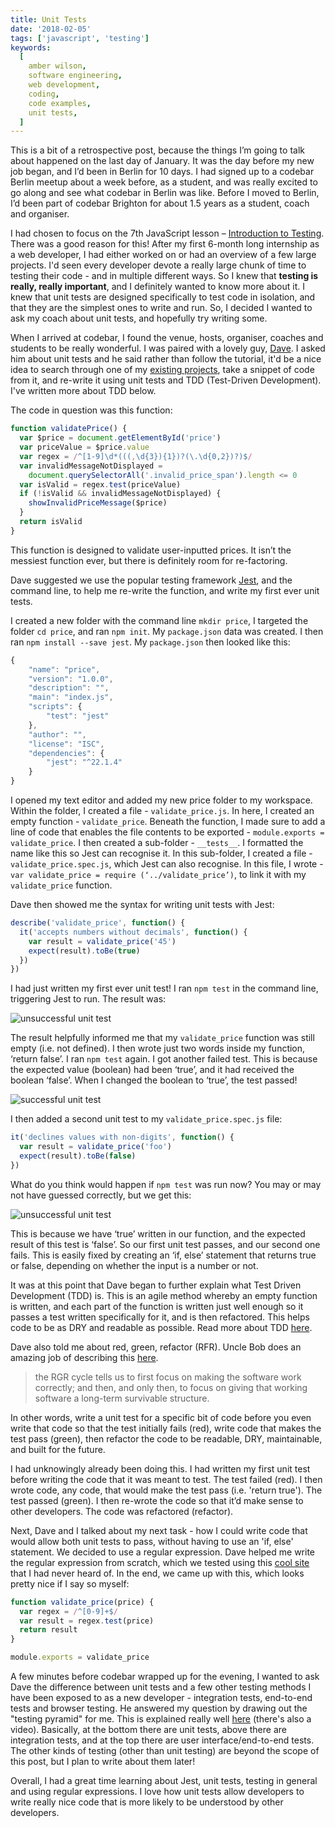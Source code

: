 ```yaml
---
title: Unit Tests
date: '2018-02-05'
tags: ['javascript', 'testing']
keywords:
  [
    amber wilson,
    software engineering,
    web development,
    coding,
    code examples,
    unit tests,
  ]
---
```


This is a bit of a retrospective post, because the things I’m going to talk about happened on the last day of January. It was the day before my new job began, and I’d been in Berlin for 10 days. I had signed up to a codebar Berlin meetup about a week before, as a student, and was really excited to go along and see what codebar in Berlin was like. Before I moved to Berlin, I’d been part of codebar Brighton for about 1.5 years as a student, coach and organiser.

I had chosen to focus on the 7th JavaScript lesson – [Introduction to Testing](http://tutorials.codebar.io/js/lesson7/tutorial.html). There was a good reason for this! After my first 6-month long internship as a web developer, I had either worked on or had an overview of a few large projects. I'd seen every developer devote a really large chunk of time to testing their code - and in multiple different ways. So I knew that **testing is really, really important**, and I definitely wanted to know more about it. I knew that unit tests are designed specifically to test code in isolation, and that they are the simplest ones to write and run. So, I decided I wanted to ask my coach about unit tests, and hopefully try writing some.

When I arrived at codebar, I found the venue, hosts, organiser, coaches and students to be really wonderful. I was paired with a lovely guy, [Dave](https://twitter.com/bruderstein). I asked him about unit tests and he said rather than follow the tutorial, it'd be a nice idea to search through one of my [existing projects](https://github.com/ambrwlsn/christmas-gifts), take a snippet of code from it, and re-write it using unit tests and TDD (Test-Driven Development). I've written more about TDD below.

The code in question was this function:

```javascript
function validatePrice() {
  var $price = document.getElementById('price')
  var priceValue = $price.value
  var regex = /^[1-9]\d*(((,\d{3}){1})?(\.\d{0,2})?)$/
  var invalidMessageNotDisplayed =
    document.querySelectorAll('.invalid_price_span').length <= 0
  var isValid = regex.test(priceValue)
  if (!isValid && invalidMessageNotDisplayed) {
    showInvalidPriceMessage($price)
  }
  return isValid
}
```

This function is designed to validate user-inputted prices. It isn’t the messiest function ever, but there is definitely room for re-factoring.

Dave suggested we use the popular testing framework [Jest](https://facebook.github.io/jest/), and the command line, to help me re-write the function, and write my first ever unit tests.

I created a new folder with the command line `mkdir price`, I targeted the folder `cd price`, and ran `npm init`. My `package.json` data was created. I then ran `npm install --save jest`. My `package.json` then looked like this:

```javascript
{
    "name": "price",
    "version": "1.0.0",
    "description": "",
    "main": "index.js",
    "scripts": {
        "test": "jest"
    },
    "author": "",
    "license": "ISC",
    "dependencies": {
        "jest": "^22.1.4"
    }
}
```

I opened my text editor and added my new price folder to my workspace. Within the folder, I created a file - `validate_price.js`. In here, I created an empty function - `validate_price`. Beneath the function, I made sure to add a line of code that enables the file contents to be exported - `module.exports = validate_price`. I then created a sub-folder - `__tests__`. I formatted the name like this so Jest can recognise it. In this sub-folder, I created a file - `validate_price.spec.js`, which Jest can also recognise. In this file, I wrote - `var validate_price = require (‘../validate_price’)`, to link it with my `validate_price` function.

Dave then showed me the syntax for writing unit tests with Jest:

```javascript
describe('validate_price', function() {
  it('accepts numbers without decimals', function() {
    var result = validate_price('45')
    expect(result).toBe(true)
  })
})
```

I had just written my first ever unit test! I ran `npm test` in the command line, triggering Jest to run. The result was:

![unsuccessful unit test](img/test_one.png)

The result helpfully informed me that my `validate_price` function was still empty (i.e. not defined). I then wrote just two words inside my function, ‘return false’. I ran `npm test` again. I got another failed test. This is because the expected value (boolean) had been ‘true’, and it had received the boolean ‘false’. When I changed the boolean to ‘true’, the test passed!

![successful unit test](img/test_two.png)

I then added a second unit test to my `validate_price.spec.js` file:

```javascript
it('declines values with non-digits', function() {
  var result = validate_price('foo')
  expect(result).toBe(false)
})
```

What do you think would happen if `npm test` was run now? You may or may not have guessed correctly, but we get this:

![unsuccessful unit test](img/test_three.png)

This is because we have ‘true’ written in our function, and the expected result of this test is ‘false’. So our first unit test passes, and our second one fails. This is easily fixed by creating an ‘if, else’ statement that returns true or false, depending on whether the input is a number or not.

It was at this point that Dave began to further explain what Test Driven Development (TDD) is. This is an agile method whereby an empty function is written, and each part of the function is written just well enough so it passes a test written specifically for it, and is then refactored. This helps code to be as DRY and readable as possible. Read more about TDD [here](<https://www.agilealliance.org/glossary/tdd/#q=~(filters~(postType~(~'page~'post~'aa_book~'aa_event_session~'aa_experience_report~'aa_glossary~'aa_research_paper~'aa_video)~tags~(~'tdd))~searchTerm~'~sort~false~sortDirection~'asc~page~1)>).

Dave also told me about red, green, refactor (RFR). Uncle Bob does an amazing job of describing this [here](http://blog.cleancoder.com/uncle-bob/2014/12/17/TheCyclesOfTDD.html).

> the RGR cycle tells us to first focus on making the software work correctly; and then, and only then, to focus on giving that working software a long-term survivable structure.

In other words, write a unit test for a specific bit of code before you even write that code so that the test initially fails (red), write code that makes the test pass (green), then refactor the code to be readable, DRY, maintainable, and built for the future.

I had unknowingly already been doing this. I had written my first unit test before writing the code that it was meant to test. The test failed (red). I then wrote code, any code, that would make the test pass (i.e. 'return true'). The test passed (green). I then re-wrote the code so that it’d make sense to other developers. The code was refactored (refactor).

Next, Dave and I talked about my next task - how I could write code that would allow both unit tests to pass, without having to use an 'if, else' statement. We decided to use a regular expression. Dave helped me write the regular expression from scratch, which we tested using this [cool site](https://regex101.com/) that I had never heard of. In the end, we came up with this, which looks pretty nice if I say so myself:

```javascript
function validate_price(price) {
  var regex = /^[0-9]+$/
  var result = regex.test(price)
  return result
}

module.exports = validate_price
```

A few minutes before codebar wrapped up for the evening, I wanted to ask Dave the difference between unit tests and a few other testing methods I have been exposed to as a new developer - integration tests, end-to-end tests and browser testing. He answered my question by drawing out the "testing pyramid" for me. This is explained really well [here](http://www.agilenutshell.com/episodes/41-testing-pyramid) (there's also a video). Basically, at the bottom there are unit tests, above there are integration tests, and at the top there are user interface/end-to-end tests. The other kinds of testing (other than unit testing) are beyond the scope of this post, but I plan to write about them later!

Overall, I had a great time learning about Jest, unit tests, testing in general and using regular expressions. I love how unit tests allow developers to write really nice code that is more likely to be understood by other developers.
